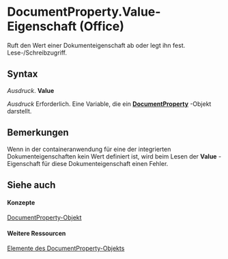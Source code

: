 
# DocumentProperty.Value-Eigenschaft (Office)

Ruft den Wert einer Dokumenteigenschaft ab oder legt ihn fest. Lese-/Schreibzugriff.


## Syntax

 _Ausdruck_. **Value**

 _Ausdruck_ Erforderlich. Eine Variable, die ein **[DocumentProperty](dd54ca3c-e0e2-4816-539a-17c5b4a928b1.md)** -Objekt darstellt.


## Bemerkungen

Wenn in der containeranwendung für eine der integrierten Dokumenteigenschaften kein Wert definiert ist, wird beim Lesen der  **Value** -Eigenschaft für diese Dokumenteigenschaft einen Fehler.


## Siehe auch


#### Konzepte


[DocumentProperty-Objekt](dd54ca3c-e0e2-4816-539a-17c5b4a928b1.md)
#### Weitere Ressourcen


[Elemente des DocumentProperty-Objekts](http://msdn.microsoft.com/library/568da0ff-fa90-150a-06ec-611de886334e%28Office.15%29.aspx)
